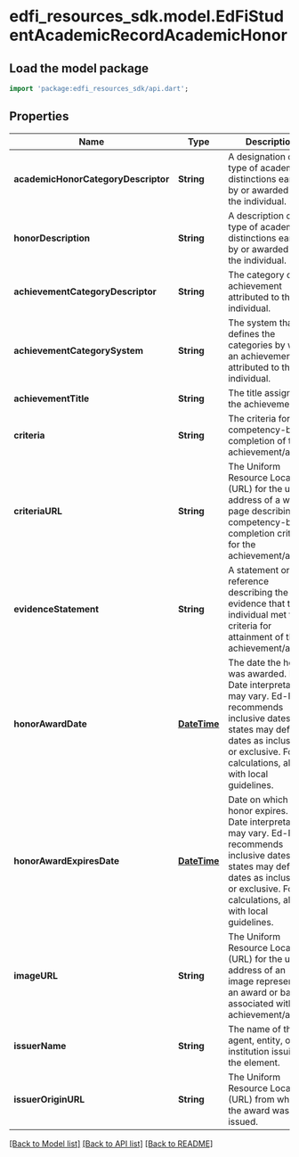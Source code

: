 # edfi_resources_sdk.model.EdFiStudentAcademicRecordAcademicHonor

## Load the model package
```dart
import 'package:edfi_resources_sdk/api.dart';
```

## Properties
Name | Type | Description | Notes
------------ | ------------- | ------------- | -------------
**academicHonorCategoryDescriptor** | **String** | A designation of the type of academic distinctions earned by or awarded to the individual. | 
**honorDescription** | **String** | A description of the type of academic distinctions earned by or awarded to the individual. | 
**achievementCategoryDescriptor** | **String** | The category of achievement attributed to the individual. | [optional] 
**achievementCategorySystem** | **String** | The system that defines the categories by which an achievement is attributed to the individual. | [optional] 
**achievementTitle** | **String** | The title assigned to the achievement. | [optional] 
**criteria** | **String** | The criteria for competency-based completion of the achievement/award. | [optional] 
**criteriaURL** | **String** | The Uniform Resource Locator (URL) for the unique address of a web page describing the competency-based completion criteria for the achievement/award. | [optional] 
**evidenceStatement** | **String** | A statement or reference describing the evidence that the individual met the criteria for attainment of the achievement/award. | [optional] 
**honorAwardDate** | [**DateTime**](DateTime.md) | The date the honor was awarded.  Note: Date interpretation may vary. Ed-Fi recommends inclusive dates, but states may define dates as inclusive or exclusive. For calculations, align with local guidelines. | [optional] 
**honorAwardExpiresDate** | [**DateTime**](DateTime.md) | Date on which the honor expires.  Note: Date interpretation may vary. Ed-Fi recommends inclusive dates, but states may define dates as inclusive or exclusive. For calculations, align with local guidelines. | [optional] 
**imageURL** | **String** | The Uniform Resource Locator (URL) for the unique address of an image representing an award or badge associated with the achievement/award. | [optional] 
**issuerName** | **String** | The name of the agent, entity, or institution issuing the element. | [optional] 
**issuerOriginURL** | **String** | The Uniform Resource Locator (URL) from which the award was issued. | [optional] 

[[Back to Model list]](../README.md#documentation-for-models) [[Back to API list]](../README.md#documentation-for-api-endpoints) [[Back to README]](../README.md)


